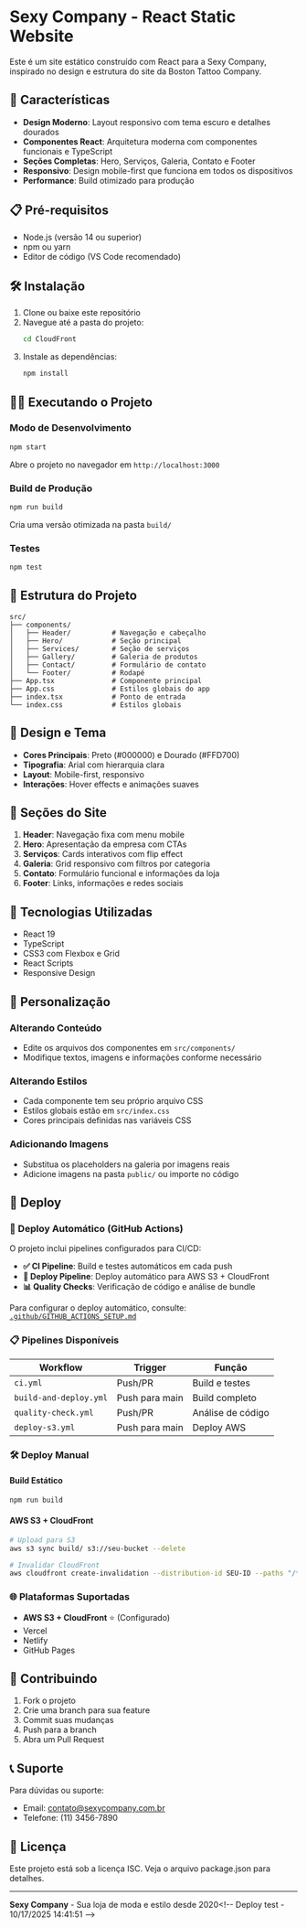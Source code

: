 # Sexy Company - React Static Website

Este é um site estático construído com React para a Sexy Company, inspirado no design e estrutura do site da Boston Tattoo Company.

## 🚀 Características

- **Design Moderno**: Layout responsivo com tema escuro e detalhes dourados
- **Componentes React**: Arquitetura moderna com componentes funcionais e TypeScript
- **Seções Completas**: Hero, Serviços, Galeria, Contato e Footer
- **Responsivo**: Design mobile-first que funciona em todos os dispositivos
- **Performance**: Build otimizado para produção

## 📋 Pré-requisitos

- Node.js (versão 14 ou superior)
- npm ou yarn
- Editor de código (VS Code recomendado)

## 🛠️ Instalação

1. Clone ou baixe este repositório
2. Navegue até a pasta do projeto:
   ```bash
   cd CloudFront
   ```
3. Instale as dependências:
   ```bash
   npm install
   ```

## 🏃‍♂️ Executando o Projeto

### Modo de Desenvolvimento
```bash
npm start
```
Abre o projeto no navegador em `http://localhost:3000`

### Build de Produção
```bash
npm run build
```
Cria uma versão otimizada na pasta `build/`

### Testes
```bash
npm test
```

## 📁 Estrutura do Projeto

```
src/
├── components/
│   ├── Header/          # Navegação e cabeçalho
│   ├── Hero/            # Seção principal
│   ├── Services/        # Seção de serviços
│   ├── Gallery/         # Galeria de produtos
│   ├── Contact/         # Formulário de contato
│   └── Footer/          # Rodapé
├── App.tsx              # Componente principal
├── App.css              # Estilos globais do app
├── index.tsx            # Ponto de entrada
└── index.css            # Estilos globais
```

## 🎨 Design e Tema

- **Cores Principais**: Preto (#000000) e Dourado (#FFD700)
- **Tipografia**: Arial com hierarquia clara
- **Layout**: Mobile-first, responsivo
- **Interações**: Hover effects e animações suaves

## 📱 Seções do Site

1. **Header**: Navegação fixa com menu mobile
2. **Hero**: Apresentação da empresa com CTAs
3. **Serviços**: Cards interativos com flip effect
4. **Galeria**: Grid responsivo com filtros por categoria
5. **Contato**: Formulário funcional e informações da loja
6. **Footer**: Links, informações e redes sociais

## 🔧 Tecnologias Utilizadas

- React 19
- TypeScript
- CSS3 com Flexbox e Grid
- React Scripts
- Responsive Design

## 📝 Personalização

### Alterando Conteúdo
- Edite os arquivos dos componentes em `src/components/`
- Modifique textos, imagens e informações conforme necessário

### Alterando Estilos
- Cada componente tem seu próprio arquivo CSS
- Estilos globais estão em `src/index.css`
- Cores principais definidas nas variáveis CSS

### Adicionando Imagens
- Substitua os placeholders na galeria por imagens reais
- Adicione imagens na pasta `public/` ou importe no código

## 🚀 Deploy

### 🤖 Deploy Automático (GitHub Actions)
O projeto inclui pipelines configurados para CI/CD:

- **✅ CI Pipeline**: Build e testes automáticos em cada push
- **🚀 Deploy Pipeline**: Deploy automático para AWS S3 + CloudFront
- **📊 Quality Checks**: Verificação de código e análise de bundle

Para configurar o deploy automático, consulte: [`.github/GITHUB_ACTIONS_SETUP.md`](.github/GITHUB_ACTIONS_SETUP.md)

### 📋 Pipelines Disponíveis

| Workflow | Trigger | Função |
|----------|---------|---------|
| `ci.yml` | Push/PR | Build e testes |
| `build-and-deploy.yml` | Push para main | Build completo |
| `quality-check.yml` | Push/PR | Análise de código |
| `deploy-s3.yml` | Push para main | Deploy AWS |

### 🛠️ Deploy Manual

#### Build Estático
```bash
npm run build
```

#### AWS S3 + CloudFront
```bash
# Upload para S3
aws s3 sync build/ s3://seu-bucket --delete

# Invalidar CloudFront
aws cloudfront create-invalidation --distribution-id SEU-ID --paths "/*"
```

### 🌐 Plataformas Suportadas
- **AWS S3 + CloudFront** ⭐ (Configurado)
- Vercel
- Netlify  
- GitHub Pages

## 🤝 Contribuindo

1. Fork o projeto
2. Crie uma branch para sua feature
3. Commit suas mudanças
4. Push para a branch
5. Abra um Pull Request

## 📞 Suporte

Para dúvidas ou suporte:
- Email: contato@sexycompany.com.br
- Telefone: (11) 3456-7890

## 📄 Licença

Este projeto está sob a licença ISC. Veja o arquivo package.json para detalhes.

---

**Sexy Company** - Sua loja de moda e estilo desde 2020< ! - -   D e p l o y   t e s t   -   1 0 / 1 7 / 2 0 2 5   1 4 : 4 1 : 5 1   - - >  
 